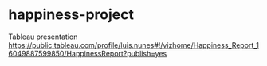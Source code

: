 # happiness-project

Tableau presentation
https://public.tableau.com/profile/luis.nunes#!/vizhome/Happiness_Report_16049887599850/HappinessReport?publish=yes
